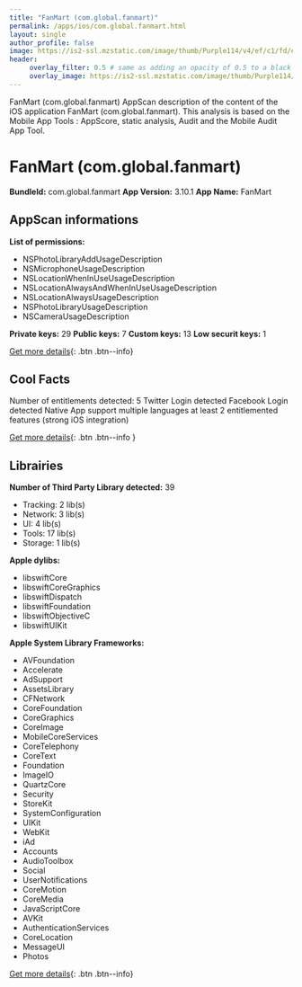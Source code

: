 ```yaml
---
title: "FanMart (com.global.fanmart)"
permalink: /apps/ios/com.global.fanmart.html
layout: single
author_profile: false
image: https://is2-ssl.mzstatic.com/image/thumb/Purple114/v4/ef/c1/fd/efc1fd69-2493-20d7-a8a7-bd8877e59a51/AppIcon-0-0-1x_U007emarketing-0-0-0-7-0-0-0-85-220-0.png/512x512bb.jpg
header: 
     overlay_filter: 0.5 # same as adding an opacity of 0.5 to a black background
     overlay_image: https://is2-ssl.mzstatic.com/image/thumb/Purple114/v4/ef/c1/fd/efc1fd69-2493-20d7-a8a7-bd8877e59a51/AppIcon-0-0-1x_U007emarketing-0-0-0-7-0-0-0-85-220-0.png/512x512bb.jpg
---
```

FanMart (com.global.fanmart) AppScan description of the content of the iOS application FanMart (com.global.fanmart). This analysis is based on the Mobile App Tools : AppScore, static analysis, Audit and the Mobile Audit App Tool.

# FanMart (com.global.fanmart)

**BundleId:** com.global.fanmart
**App Version:** 3.10.1
**App Name:** FanMart


## AppScan informations 

**List of permissions:** 
- NSPhotoLibraryAddUsageDescription
- NSMicrophoneUsageDescription
- NSLocationWhenInUseUsageDescription
- NSLocationAlwaysAndWhenInUseUsageDescription
- NSLocationAlwaysUsageDescription
- NSPhotoLibraryUsageDescription
- NSCameraUsageDescription
  
  
**Private keys:** 29
**Public keys:** 7
**Custom keys:** 13
**Low securit keys:** 1
  
[Get more details](/pricing.html){: .btn .btn--info}

## Cool Facts

Number of entitlements detected: 5
Twitter Login detected
Facebook Login detected
Native App
support multiple languages
at least 2 entitlemented features (strong iOS integration)
  
[Get more details](/pricing.html){: .btn .btn--info }

## Librairies 
**Number of Third Party Library detected:** 39
- Tracking: 2 lib(s)
- Network: 3 lib(s)
- UI: 4 lib(s)
- Tools: 17 lib(s)
- Storage: 1 lib(s)


**Apple dylibs:**
- libswiftCore
- libswiftCoreGraphics
- libswiftDispatch
- libswiftFoundation
- libswiftObjectiveC
- libswiftUIKit


**Apple System Library Frameworks:**
- AVFoundation
- Accelerate
- AdSupport
- AssetsLibrary
- CFNetwork
- CoreFoundation
- CoreGraphics
- CoreImage
- MobileCoreServices
- CoreTelephony
- CoreText
- Foundation
- ImageIO
- QuartzCore
- Security
- StoreKit
- SystemConfiguration
- UIKit
- WebKit
- iAd
- Accounts
- AudioToolbox
- Social
- UserNotifications
- CoreMotion
- CoreMedia
- JavaScriptCore
- AVKit
- AuthenticationServices
- CoreLocation
- MessageUI
- Photos


  
[Get more details](/pricing.html){: .btn .btn--info}

